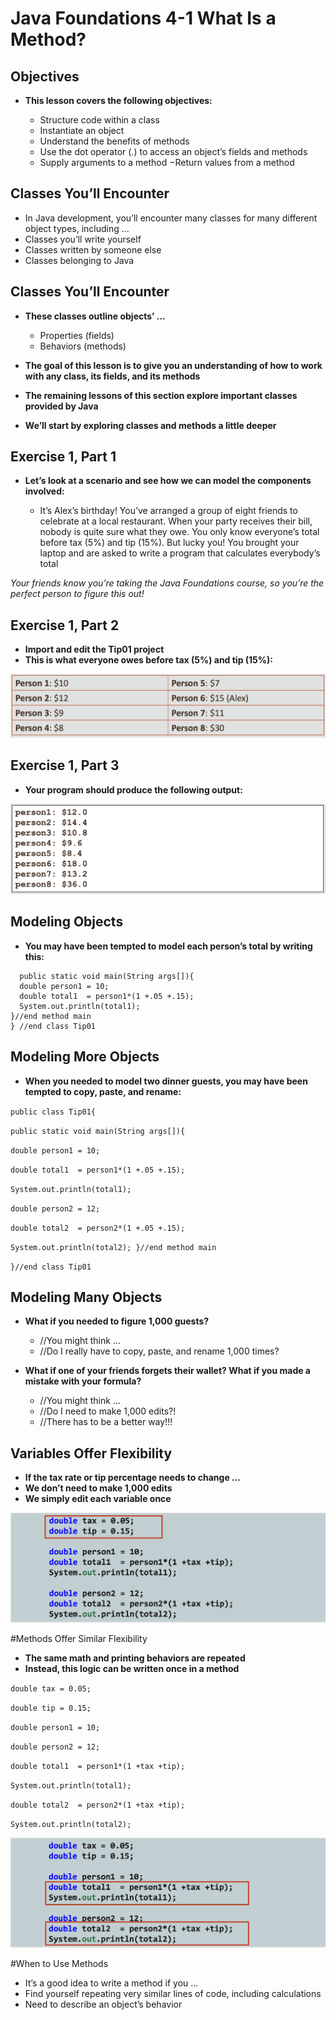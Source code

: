 #  Java Foundations 4-1 What Is a Method?

## Objectives
* **This lesson covers the following objectives:**

   - Structure code within a class
   - Instantiate an object
   - Understand the benefits of methods
   - Use the dot operator (.) to access an object’s fields and methods
   - Supply arguments to a method −Return values from a method
    
## Classes You’ll Encounter
* In Java development, you’ll encounter many classes for many different object types, including ...
* Classes you’ll write yourself
* Classes written by someone else
* Classes belonging to Java

## Classes You’ll Encounter
* **These classes outline objects’ ...**

   - Properties (fields)
   - Behaviors (methods)
    
    
* **The goal of this lesson is to give you an understanding of how to work with any class, its fields, and its methods**
* **The remaining lessons of this section explore important classes provided by Java**
* **We’ll start by exploring classes and methods a little deeper**

## Exercise 1, Part 1
* **Let’s look at a scenario and see how we can model the components involved:**

   - It’s Alex’s birthday! You’ve arranged a group of eight friends to celebrate at a local restaurant. When your party receives their bill, nobody is quite sure what they owe. You only know everyone’s total before tax (5%) and tip (15%). But lucky you! You brought your laptop and are asked to write a program that calculates everybody’s total
    
_Your friends know you’re taking the Java Foundations course, so you’re the perfect person to figure this out!_

## Exercise 1, Part 2
* **Import and edit the Tip01 project**
* **This is what everyone owes before tax (5%) and tip (15%):**

![](./assests4/sc1.png)

## Exercise 1, Part 3
* **Your program should produce the following output:**

![](./assests4/sc2.png)

## Modeling Objects
* **You may have been tempted to model each person’s total by writing this:**

```public class Tip01{
  public static void main(String args[]){
  double person1 = 10;
  double total1  = person1*(1 +.05 +.15);
  System.out.println(total1);
}//end method main
} //end class Tip01
```

## Modeling More Objects
* **When you needed to model two dinner guests, you may have been tempted to copy, paste, and rename:**

`public class Tip01{`

`public static void main(String args[]){`

`double person1 = 10;`

`double total1  = person1*(1 +.05 +.15);`

`System.out.println(total1);`

`double person2 = 12;`

`double total2  = person2*(1 +.05 +.15);`

`System.out.println(total2);
}//end method main`

`}//end class Tip01`

## Modeling Many Objects
* **What if you needed to figure 1,000 guests?**
   
   - //You might think ... 
   - //Do I really have to copy, paste, and rename 1,000 times?
 
   
* **What if one of your friends forgets their wallet? What if you made a mistake with your formula?**

   - //You might think ... 
   - //Do I need to make 1,000 edits?! 
   - //There has to be a better way!!!
    
## Variables Offer Flexibility
* **If the tax rate or tip percentage needs to change ...**
* **We don’t need to make 1,000 edits**
* **We simply edit each variable once**

[comment]: <> (`double tax = 0.05;` )

[comment]: <> (`double tip = 0.15;`)

[comment]: <> (`double person1 = 10;`)

[comment]: <> (`double total1  = person1*&#40;1 +tax +tip&#41;;`)

[comment]: <> (`System.out.println&#40;total1&#41;;`)

[comment]: <> (`double person2 = 12;`)

[comment]: <> (`double total2  = person2*&#40;1 +tax +tip&#41;;`)

[comment]: <> (`System.out.println&#40;total2&#41;;`)

![](./assests4/sc4.png)

#Methods Offer Similar Flexibility

* **The same math and printing behaviors are repeated**
* **Instead, this logic can be written once in a method**

`double tax = 0.05;`

`double tip = 0.15;`

`double person1 = 10;`

`double person2 = 12;`

`double total1  = person1*(1 +tax +tip);`

`System.out.println(total1);`

`double total2  = person2*(1 +tax +tip);`

`System.out.println(total2);`

![](./assests4/sc5.png)

#When to Use Methods
*  It’s a good idea to write a method if you ...
*  Find yourself repeating very similar lines of code, including calculations
*  Need to describe an object’s behavior

